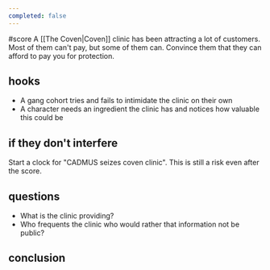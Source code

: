 ```yaml
---
completed: false
---
```

#score
 A [[The Coven|Coven]] clinic has been attracting a lot of customers. Most of them can't pay, but some of them can. Convince them that they can afford to pay you for protection. 
## hooks
- A gang cohort tries and fails to intimidate the clinic on their own
- A character needs an ingredient the clinic has and notices how valuable this could be

## if they don't interfere
Start a clock for "CADMUS seizes coven clinic". This is still a risk even after the score.

## questions
- What is the clinic providing?
- Who frequents the clinic who would rather that information not be public?

## conclusion
